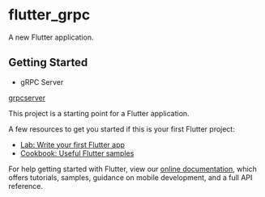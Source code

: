 # flutter_grpc

A new Flutter application.

## Getting Started

- gRPC Server

[grpcserver](https://github.com/prongbang/android-grpc/blob/master/grpcserver/main.go)

This project is a starting point for a Flutter application.

A few resources to get you started if this is your first Flutter project:

- [Lab: Write your first Flutter app](https://flutter.io/docs/get-started/codelab)
- [Cookbook: Useful Flutter samples](https://flutter.io/docs/cookbook)

For help getting started with Flutter, view our 
[online documentation](https://flutter.io/docs), which offers tutorials, 
samples, guidance on mobile development, and a full API reference.
